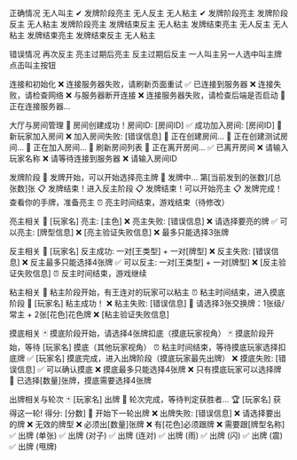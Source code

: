 正确情况
无人叫主 ✔ 
发牌阶段亮主 无人反主 无人粘主 ✔ 
发牌阶段亮主 发牌阶段反主 无人粘主
发牌阶段亮主 发牌结束反主 无人粘主
发牌结束亮主 无人反主 无人粘主
发牌结束亮主 发牌结束反主 无人粘主

错误情况
再次反主
亮主过期后亮主
反主过期后反主
一人叫主另一人选中叫主牌点击叫主按钮


连接和初始化
❌ 连接服务器失败，请刷新页面重试
✅ 已连接到服务器
❌ 连接失败，请检查网络
❌ 与服务器断开连接
❌ 连接服务器失败，请检查后端是否启动
🔄 正在连接服务器...

大厅与房间管理
🎉 房间创建成功！房间ID: [房间ID]
✅ 成功加入房间: [房间ID]
👋 新玩家加入房间
❌ 加入房间失败: [错误信息]
🔄 正在创建房间...
🔄 正在创建测试房间...
🔄 正在加入房间...
🔄 刷新房间列表
🔄 正在离开房间...
✅ 已离开房间
❌ 请输入玩家名称
❌ 请等待连接到服务器
❌ 请输入房间ID

发牌阶段
🎴 发牌开始，可以开始选择亮主牌
🎴 发牌中... 第[当前发到的张数]/[总张数]张
📋 发牌结束！进入反主阶段
📋 发牌结束！可以开始亮主
📋 发牌完成！查看你的手牌，准备亮主
⏰ 亮主时间结束，游戏结束（待修改）

亮主相关
🎺 [玩家名] 亮主: [主色]
❌ 亮主失败: [错误信息]
❌ 请选择要亮的牌
✅ 可以亮主: [牌型信息]
❌ [亮主验证失败信息]
❌ 最多只能选择3张牌

反主相关
🔄 [玩家名] 反主成功: 一对[王类型] + 一对[牌型]
❌ 反主失败: [错误信息]
❌ 反主最多只能选择4张牌
✅ 可以反主: 一对[王类型] + 一对[牌型]
❌ [反主验证失败信息]
⏰ 反主时间结束，游戏继续

粘主相关
📌 粘主阶段开始，有王连对的玩家可以粘主
⏰ 粘主时间结束，进入摸底阶段
📌 [玩家名] 粘主成功！
❌ 粘主失败: [错误信息]
📌 请选择3张交换牌：1张级/常主 + 2张[花色]花色牌
❌ [粘主验证失败信息]

摸底相关
🃏 摸底阶段开始，请选择4张牌扣底（摸底玩家视角）
🃏 摸底阶段开始，等待 [玩家名] 摸底（其他玩家视角）
⏰ 粘主时间结束，等待摸底玩家选择扣底牌
✅ [玩家名] 摸底完成，进入出牌阶段（摸底玩家最先出牌）
❌ 摸底失败: [错误信息]
✅ 可以确认摸底
❌ 摸底最多只能选择4张牌
❌ 只有摸底玩家可以选择牌
🔄 已选择[数量]张牌，摸底需要选择4张牌

出牌相关与轮次
🃏 [玩家名] 出牌
🎯 轮次完成，等待判定获胜者...
🏆 [玩家名] 获得这一轮! 得分: [分数]
🔄 开始下一轮出牌
❌ 出牌失败: [错误信息]
❌ 请选择要出的牌
❌ 无效的牌型
❌ 必须出[数量]张牌
❌ 有[花色]必须跟牌
❌ 需要跟[牌型名称]
✅ 出牌 (单张)
✅ 出牌 (对子)
✅ 出牌 (连对)
✅ 出牌 (雨)
✅ 出牌 (闪)
✅ 出牌 (震)
✅ 出牌 (甩牌)